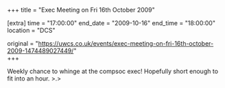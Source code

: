 +++
title = "Exec Meeting on Fri 16th October 2009"

[extra]
time = "17:00:00"
end_date = "2009-10-16"
end_time = "18:00:00"
location = "DCS"

original = "https://uwcs.co.uk/events/exec-meeting-on-fri-16th-october-2009-1474489027449/"    
+++

Weekly chance to whinge at the compsoc exec\! Hopefully short enough to fit into an hour. \>.\>

